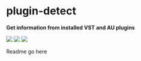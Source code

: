 # plugin-detect

**Get information from installed VST and AU plugins**

![](https://img.shields.io/npm/dt/@stonegray/plugin-detect) ![](https://img.shields.io/github/languages/code-size/stonegray/plugin-detect) ![](https://img.shields.io/github/license/stonegray/plugin-detect)

Readme go here